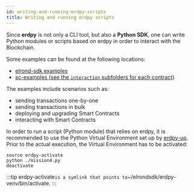 ```yaml
---
id: writing-and-running-erdpy-scripts
title: Writing and running erdpy scripts
---
```


Since **erdpy** is not only a CLI tool, but also a **Python SDK**, one can write Python modules or scripts based on erdpy in order to interact with the Blockchain.

Some examples can be found at the following locations:

- [elrond-sdk examples](https://github.com/ElrondNetwork/elrond-sdk/tree/master/examples)
- [sc-examples (see the `interaction` subfolders for each contract)](https://github.com/ElrondNetwork/sc-examples)

The examples include scenarios such as:

- sending transactions one-by-one
- sending transactions in bulk
- deploying and upgrading Smart Contracts
- interacting with Smart Contracts

In order to run a script (Python module) that relies on erdpy, it is recommended to use the Python Virtual Environment set up by [erdpy-up](/docs/sdk-and-tools/erdpy/installing-erdpy#install-using-erdpy-up-recommended). Prior to the actual execution, the Virtual Environment has to be activated:

```
source erdpy-activate
python ./mission4.py
deactivate
```

:::tip
erdpy-activate`is a symlink that points to`~/elrondsdk/erdpy-venv/bin/activate.
:::
